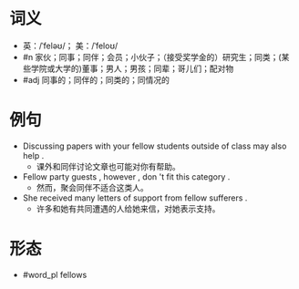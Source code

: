 # 词义
- 英：/ˈfeləʊ/； 美：/ˈfeloʊ/
- #n 家伙；同事；同伴；会员；小伙子；（接受奖学金的）研究生；同类；(某些学院或大学的)董事；男人；男孩；同辈；哥儿们；配对物
- #adj 同事的；同伴的；同类的；同情况的
# 例句
- Discussing papers with your fellow students outside of class may also help .
	- 课外和同伴讨论文章也可能对你有帮助。
- Fellow party guests , however , don 't fit this category .
	- 然而，聚会同伴不适合这类人。
- She received many letters of support from fellow sufferers .
	- 许多和她有共同遭遇的人给她来信，对她表示支持。
# 形态
- #word_pl fellows
